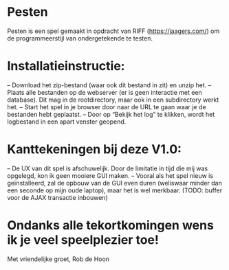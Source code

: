 # Pesten

Pesten is een spel gemaakt in opdracht van RIFF (https://jaagers.com/) om de programmeerstijl van ondergetekende te testen.

# Installatieinstructie:
– Download het zip-bestand (waar ook dit bestand in zit) en unzip het.
– Plaats alle bestanden op de webserver (er is geen interactie met een database). Dit mag in de rootdirectory, maar ook in een subdirectory werkt het.
– Start het spel in je browser door naar de URL te gaan waar je de bestanden hebt geplaatst.
– Door op “Bekijk het log” te klikken, wordt het logbestand in een apart venster geopend.

# Kanttekeningen bij deze V1.0:
– De UX van dit spel is afschuwelijk. Door de limitatie in tijd die mij was opgelegd, kon ik geen mooiere GUI maken.
– Vooral als het spel nieuw is geïnstalleerd, zal de opbouw van de GUI even duren (weliswaar minder dan een seconde op mijn oude laptop), maar het is wel merkbaar. (TODO: buffer voor de AJAX transactie inbouwen)

# Ondanks alle tekortkomingen wens ik je veel speelplezier toe!

Met vriendelijke groet,
Rob de Hoon
